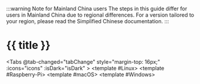<script setup>
   import { ref, computed, onMounted } from 'vue'
   import installOlaresLinux from './install-olares-linux.md'
   import installOlaresRaspberryPi from './install-olares-raspberry-pi.md'
   import installOlaresMac from './install-olares-mac.md'
   import installOlaresInstallOlaresWindows from './install-olares-windows.md'
   import { useData } from 'vitepress'

   const { isDark } = useData()
   const tabActiveIndex = ref(0)
   const randomKey = ref('RandomKey')
   const title = computed(()=> titles[tabActiveIndex.value])
   const titles = ['Install Olares on Linux', 'Install Olares on Raspberry Pi', 'Install Olares on Mac', 'Install Olares on Windows']

   const icons = ['linux-brands-solid', 'raspberry-pi-brands-solid', 'apple-brands-solid', 'windows-brands-solid']
   const icons_light = computed(() => icons.map(item => `/images/manual/icons/${item}.svg`))
   const icons_dark = computed(() => icons.map(item => `/images/manual/icons/${item}-dark.svg`))

   function tabChange(tab, index) {
      tabActiveIndex.value = index
      document.title = `${title.value} | Olares`;
   }

   onMounted(() => {
      document.title = `${title.value} | Olares`;
      setTimeout(() => {
         randomKey.value = Math.random()
      }, 0)
   })
   

</script>
:::warning Note for Mainland China users
The steps in this guide differ for users in Mainland China due to regional differences. For a version tailored to your region, please read the Simplified Chinese documentation.
:::
# {{ title }}

<span style="display:none;opacity: 0;">{{randomKey}}</span>

<Tabs @tab-changed="tabChange" style="margin-top: 16px;" :icons="icons" :isDark="isDark" >
<template #Linux>
<installOlaresLinux/>
</template>
<template #Raspberry-Pi>
<installOlaresRaspberryPi />
</template>
<template #macOS>
<installOlaresMac />
</template>
<template #Windows>
<installOlaresInstallOlaresWindows />
</template>
</Tabs>
